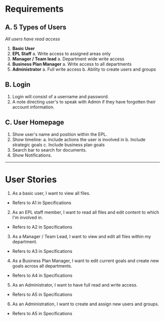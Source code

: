 Requirements
============
A. 5 Types of Users
----------------
*All users have read access*

1. **Basic User**
2. **EPL Staff**
  a. Write access to assigned areas only
3. **Manager / Team lead**
  a. Department wide write access
4. **Business Plan Manager**
  a. Write access to all departments
5. **Administrator**
  a. Full write access
  b. Ability to create users and groups
  
B. Login
------
1. Login will consist of a username and password.
2. A note directing user's to speak with Admin if they have forgotten their account information.

C. User Homepage
-------------
1. Show user's name and position within the EPL.
2. Show timeline:
  a. Include actions the user is involved in
  b. Include strategic goals
  c. Include business plan goals
3. Search bar to search for documents.
4. Show Notifications.

***

User Stories
============
1. As a basic user, I want to view all files.
  - Refers to A1 in Specifications
2. As an EPL staff member, I want to read all files and edit content to which I'm involved in.
  - Refers to A2 in Specifications
3. As a Manager / Team Lead, I want to view and edit all files within my department.
  - Refers to A3 in Specifications
4. As a Business Plan Manager, I want to edit current goals and create new goals across all departments.
  - Refers to A4 in Specifications
5. As an Administrator, I want to have full read and write access.
  - Refers to A5 in Specifications
6. As an Administration, I want to create and assign new users and groups.
  - Refers to A5 in Specifications